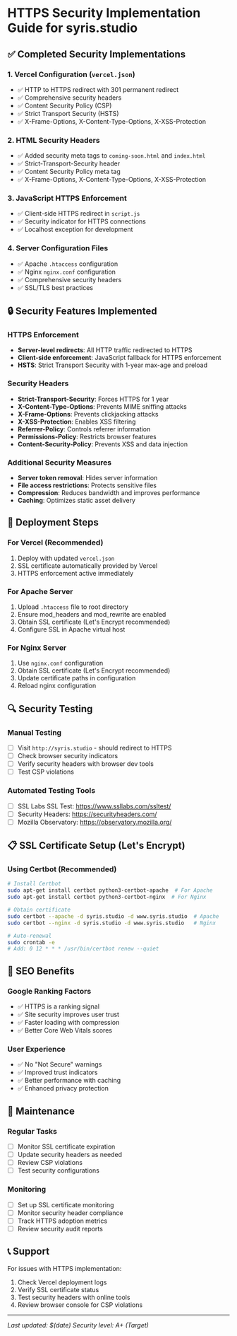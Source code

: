# HTTPS Security Implementation Guide for syris.studio

## ✅ Completed Security Implementations

### 1. Vercel Configuration (`vercel.json`)

- ✅ HTTP to HTTPS redirect with 301 permanent redirect
- ✅ Comprehensive security headers
- ✅ Content Security Policy (CSP)
- ✅ Strict Transport Security (HSTS)
- ✅ X-Frame-Options, X-Content-Type-Options, X-XSS-Protection

### 2. HTML Security Headers

- ✅ Added security meta tags to `coming-soon.html` and `index.html`
- ✅ Strict-Transport-Security header
- ✅ Content Security Policy meta tag
- ✅ X-Frame-Options, X-Content-Type-Options, X-XSS-Protection

### 3. JavaScript HTTPS Enforcement

- ✅ Client-side HTTPS redirect in `script.js`
- ✅ Security indicator for HTTPS connections
- ✅ Localhost exception for development

### 4. Server Configuration Files

- ✅ Apache `.htaccess` configuration
- ✅ Nginx `nginx.conf` configuration
- ✅ Comprehensive security headers
- ✅ SSL/TLS best practices

## 🔒 Security Features Implemented

### HTTPS Enforcement

- **Server-level redirects**: All HTTP traffic redirected to HTTPS
- **Client-side enforcement**: JavaScript fallback for HTTPS enforcement
- **HSTS**: Strict Transport Security with 1-year max-age and preload

### Security Headers

- **Strict-Transport-Security**: Forces HTTPS for 1 year
- **X-Content-Type-Options**: Prevents MIME sniffing attacks
- **X-Frame-Options**: Prevents clickjacking attacks
- **X-XSS-Protection**: Enables XSS filtering
- **Referrer-Policy**: Controls referrer information
- **Permissions-Policy**: Restricts browser features
- **Content-Security-Policy**: Prevents XSS and data injection

### Additional Security Measures

- **Server token removal**: Hides server information
- **File access restrictions**: Protects sensitive files
- **Compression**: Reduces bandwidth and improves performance
- **Caching**: Optimizes static asset delivery

## 🚀 Deployment Steps

### For Vercel (Recommended)

1. Deploy with updated `vercel.json`
2. SSL certificate automatically provided by Vercel
3. HTTPS enforcement active immediately

### For Apache Server

1. Upload `.htaccess` file to root directory
2. Ensure mod_headers and mod_rewrite are enabled
3. Obtain SSL certificate (Let's Encrypt recommended)
4. Configure SSL in Apache virtual host

### For Nginx Server

1. Use `nginx.conf` configuration
2. Obtain SSL certificate (Let's Encrypt recommended)
3. Update certificate paths in configuration
4. Reload nginx configuration

## 🔍 Security Testing

### Manual Testing

- [ ] Visit `http://syris.studio` - should redirect to HTTPS
- [ ] Check browser security indicators
- [ ] Verify security headers with browser dev tools
- [ ] Test CSP violations

### Automated Testing Tools

- [ ] SSL Labs SSL Test: https://www.ssllabs.com/ssltest/
- [ ] Security Headers: https://securityheaders.com/
- [ ] Mozilla Observatory: https://observatory.mozilla.org/

## 📋 SSL Certificate Setup (Let's Encrypt)

### Using Certbot (Recommended)

```bash
# Install Certbot
sudo apt-get install certbot python3-certbot-apache  # For Apache
sudo apt-get install certbot python3-certbot-nginx  # For Nginx

# Obtain certificate
sudo certbot --apache -d syris.studio -d www.syris.studio  # Apache
sudo certbot --nginx -d syris.studio -d www.syris.studio   # Nginx

# Auto-renewal
sudo crontab -e
# Add: 0 12 * * * /usr/bin/certbot renew --quiet
```

## 🎯 SEO Benefits

### Google Ranking Factors

- ✅ HTTPS is a ranking signal
- ✅ Site security improves user trust
- ✅ Faster loading with compression
- ✅ Better Core Web Vitals scores

### User Experience

- ✅ No "Not Secure" warnings
- ✅ Improved trust indicators
- ✅ Better performance with caching
- ✅ Enhanced privacy protection

## 🔧 Maintenance

### Regular Tasks

- [ ] Monitor SSL certificate expiration
- [ ] Update security headers as needed
- [ ] Review CSP violations
- [ ] Test security configurations

### Monitoring

- [ ] Set up SSL certificate monitoring
- [ ] Monitor security header compliance
- [ ] Track HTTPS adoption metrics
- [ ] Review security audit reports

## 📞 Support

For issues with HTTPS implementation:

1. Check Vercel deployment logs
2. Verify SSL certificate status
3. Test security headers with online tools
4. Review browser console for CSP violations

---

_Last updated: $(date)_
_Security level: A+ (Target)_
